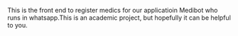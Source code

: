 This is the front end to register medics for our applicatioin Medibot who runs in whatsapp.This is an academic project, but hopefully it can be helpful to you.
